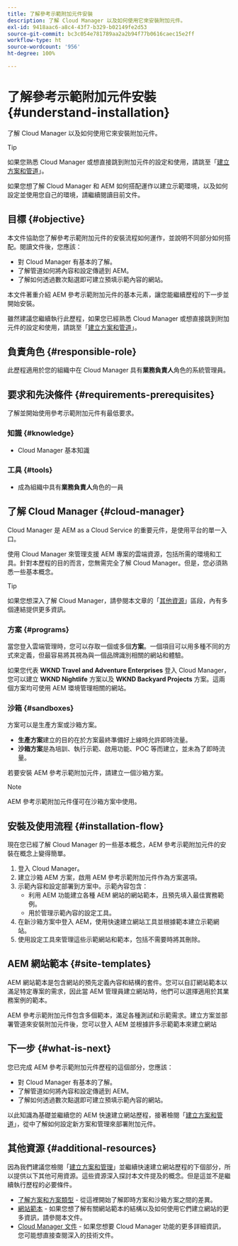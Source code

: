 ```yaml
---
title: 了解參考示範附加元件安裝
description: 了解 Cloud Manager 以及如何使用它來安裝附加元件。
exl-id: 9418aac6-a8c4-43f7-b329-b02149fe2d53
source-git-commit: bc3c054e781789aa2a2b94f77b0616caec15e2ff
workflow-type: ht
source-wordcount: '956'
ht-degree: 100%

---
```


# 了解參考示範附加元件安裝 {#understand-installation}

了解 Cloud Manager 以及如何使用它來安裝附加元件。

>[!TIP]
>
>如果您熟悉 Cloud Manager 或想直接跳到附加元件的設定和使用，請跳至「[建立方案和管道](create-program.md)」。
>
>如果您想了解 Cloud Manager 和 AEM 如何搭配運作以建立示範環境，以及如何設定並使用您自己的環境，請繼續閱讀目前文件。

## 目標 {#objective}

本文件協助您了解參考示範附加元件的安裝流程如何運作，並說明不同部分如何搭配。閱讀文件後，您應該：

* 對 Cloud Manager 有基本的了解。
* 了解管道如何將內容和設定傳遞到 AEM。
* 了解如何透過數次點選即可建立預填示範內容的網站。

本文件著重介紹 AEM 參考示範附加元件的基本元素，讓您能繼續歷程的下一步並開始安裝。

雖然建議您繼續執行此歷程，如果您已經熟悉 Cloud Manager 或想直接跳到附加元件的設定和使用，請跳至「[建立方案和管道](create-program.md)」。

## 負責角色 {#responsible-role}

此歷程適用於您的組織中在 Cloud Manager 具有&#x200B;**業務負責人**&#x200B;角色的系統管理員。

## 要求和先決條件 {#requirements-prerequisites}

了解並開始使用參考示範附加元件有最低要求。

### 知識 {#knowledge}

* Cloud Manager 基本知識

### 工具 {#tools}

* 成為組織中具有&#x200B;**業務負責人**&#x200B;角色的一員

## 了解 Cloud Manager {#cloud-manager}

Cloud Manager 是 AEM as a Cloud Service 的重要元件，是使用平台的單一入口。

使用 Cloud Manager 來管理支援 AEM 專案的雲端資源，包括所需的環境和工具。針對本歷程的目的而言，您無需完全了解 Cloud Manager。但是，您必須熟悉一些基本概念。

>[!TIP]
>
>如果您想深入了解 Cloud Manager，請參閱本文章的「[其他資源](#additional-resources)」區段，內有多個連結提供更多資訊。

### 方案 {#programs}

當您登入雲端管理時，您可以存取一個或多個&#x200B;**方案**。一個項目可以用多種不同的方式來定義，但最容易將其視為與一個品牌識別相關的網站和體驗。

如果您代表 **WKND Travel and Adventure Enterprises** 登入 Cloud Manager，您可以建立 **WKND Nightlife** 方案以及 **WKND Backyard Projects** 方案。這兩個方案均可使用 AEM 環境管理相關的網站。

### 沙箱 {#sandboxes}

方案可以是生產方案或沙箱方案。

* **生產方案**&#x200B;建立的目的在於方案最終準備好上線時允許即時流量。
* **沙箱方案**&#x200B;是為培訓、執行示範、啟用功能、POC 等而建立，並未為了即時流量。

若要安裝 AEM 參考示範附加元件，請建立一個沙箱方案。

>[!NOTE]
>
>AEM 參考示範附加元件僅可在沙箱方案中使用。

## 安裝及使用流程 {#installation-flow}

現在您已經了解 Cloud Manager 的一些基本概念，AEM 參考示範附加元件的安裝在概念上變得簡單。

1. 登入 Cloud Manager。
1. 建立沙箱 AEM 方案，啟用 AEM 參考示範附加元件作為方案選項。
1. 示範內容和設定部署到方案中。示範內容包含：
   * 利用 AEM 功能建立各種 AEM 網站的網站範本，且預先填入最佳實務範例。
   * 用於管理示範內容的設定工具。
1. 在新沙箱方案中登入 AEM，使用快速建立網站工具並根據範本建立示範網站。
1. 使用設定工具來管理這些示範網站和範本，包括不需要時將其刪除。

## AEM 網站範本 {#site-templates}

AEM 網站範本是包含網站的預先定義內容和結構的套件。您可以自訂網站範本以滿足特定專案的需求，因此當 AEM 管理員建立網站時，他們可以選擇適用於其業務案例的範本。

AEM 參考示範附加元件包含多個範本，滿足各種測試和示範需求。建立方案並部署管道來安裝附加元件後，您可以登入 AEM 並根據許多示範範本來建立網站

## 下一步 {#what-is-next}

您已完成 AEM 參考示範附加元件歷程的這個部分，您應該：

* 對 Cloud Manager 有基本的了解。
* 了解管道如何將內容和設定傳遞到 AEM。
* 了解如何透過數次點選即可建立預填示範內容的網站。

以此知識為基礎並繼續您的 AEM 快速建立網站歷程，接著檢閱「[建立方案和管道](create-program.md)」，從中了解如何設定新方案和管理來部署附加元件。

## 其他資源 {#additional-resources}

因為我們建議您檢閱「[建立方案和管理](create-program.md)」並繼續快速建立網站歷程的下個部分，所以提供以下其他可用資源。這些資源深入探討本文件提及的概念。但是這並不是繼續執行歷程的必要條件。

* [了解方案和方案類型](https://experienceleague.adobe.com/docs/experience-manager-cloud-service/content/implementing/using-cloud-manager/programs/program-types.html) - 從這裡開始了解即時方案和沙箱方案之間的差異。
* [網站範本](/help/sites-cloud/administering/site-creation/site-templates.md) - 如果您想了解有關網站範本的結構以及如何使用它們建立網站的更多資訊，請參閱本文件。
* [Cloud Manager 文件](https://experienceleague.adobe.com/docs/experience-manager-cloud-service/content/onboarding/onboarding-concepts/cloud-manager-introduction.html) - 如果您想要 Cloud Manager 功能的更多詳細資訊，您可能想直接查閱深入的技術文件。
